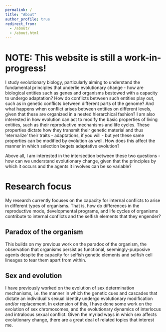```yaml
---
permalink: /
title: "About"
author_profile: true
redirect_from: 
  - /about/
  - /about.html
---
```


NOTE: This website is still a work-in-progress!
======

I study evolutionary biology, particularly aiming to understand the fundamental principles that underlie evolutionary change - how are biological entities such as genes and organisms bestowed with a capacity to undergo adaptation? How do conflicts between such entities play out, such as in genetic conflicts between different parts of the genome? And what happens when conflict arises between entities on different levels, given that these are organized in a nested hierarchical fashion? I am also interested in how evolution can act to modify the basic properties of living entities, such as their reproductive mechanisms and life cycles. These properties dictate how they transmit their genetic material and thus 'eternalize' their traits - adaptations, if you will - but yet these same properties can be modified by evolution as well. How does this affect the manner in which selection begets adaptative evolution?

Above all, I am interested in the intersection between these two questions - how can we understand evolutionary change, given that the principles by which it occurs and the agents it involves can be so variable? 

Research focus
======
My research currently focuses on the capacity for internal conflicts to arise in different types of organisms. That is, how do differences in the reproductive mode, developmental programs, and life cycles of organisms contribute to internal conflicts and the selfish elements that they engender? 

Paradox of the organism
------
This builds on my previous work on the paradox of the organism, the observation that organisms persist as functional, seemingly-purposive agents despite the capacity for selfish genetic elements and selfish cell lineages to tear them apart from within. 

Sex and evolution
------
I have previously worked on the evolution of sex determination mechanisms, i.e. the manner in which the genetic cues and cascades that dictate an individual's sexual identity undergo evolutionary modification and/or replacement. In extension of this, I have done some work on the evolution of sex chromosomes, and the evolutionary dynamics of interlocus and intralocus sexual conflict. Given the myriad ways in which sex affects evolutionary change, there are a great deal of related topics that interest me.
